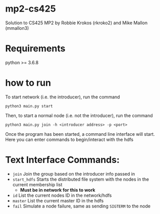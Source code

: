 # mp2-cs425

Solution to CS425 MP2 by Robbie Krokos (rkroko2) and Mike Mallon (mmallon3)

# Requirements
python \>= 3.6.8

# how to run
To start network (i.e. the introducer), run the command
```
python3 main.py start
```

Then, to start a normal node (i.e. not the introducer), run the command
```
python3 main.py join -h <introducer address> -p <port>
```

Once the program has been started, a command line interface will start. Here you can enter commands to begin/interact with the hdfs

# Text Interface Commands:
- `join` Join the group based on the introducer info passed in
- `start_hdfs` Starts the distributed file system with the nodes in the current membership list 
    - **Must be in network for this to work**
- `id` List the current nodes ID in the network/hdfs
- `master` List the current master ID in the hdfs
- `fail` Simulate a node failure, same as sending `SIGTERM` to the node


